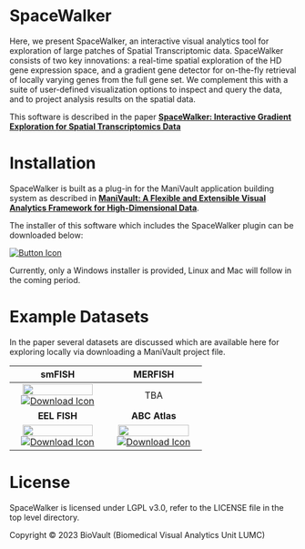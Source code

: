 # SpaceWalker

Here, we present SpaceWalker, an interactive visual analytics tool for exploration of large patches of Spatial Transcriptomic data. SpaceWalker consists of two key innovations: a real-time spatial exploration of the HD gene expression space, and a gradient gene detector for on-the-fly retrieval of locally varying genes from the full gene set. We complement this with a suite of user-defined visualization options to inspect and query the data, and to project analysis results on the spatial data.

This software is described in the paper [**SpaceWalker: Interactive Gradient Exploration for Spatial Transcriptomics Data**](https://www.biorxiv.org/content/10.1101/2023.03.20.532934v1)

# Installation
SpaceWalker is built as a plug-in for the ManiVault application building system as described in [**ManiVault: A Flexible and Extensible Visual Analytics Framework for High-Dimensional Data**](https://arxiv.org/abs/2308.01751).

The installer of this software which includes the SpaceWalker plugin can be downloaded below:

[![Button Icon]][Link]

Currently, only a Windows installer is provided, Linux and Mac will follow in the coming period.

# Example Datasets
In the paper several datasets are discussed which are available here for exploring locally via downloading a ManiVault project file.

smFISH           |  MERFISH
:-------------------------:|:-------------------------:
<img src="https://github.com/ManiVaultStudio/SpaceWalker/assets/2978176/08e17665-0b0c-48aa-8e76-9a39b8093f69" width="90%" /> [![Download Icon]][SMLink] |  TBA
**EEL FISH** | **ABC Atlas**
<img src="https://github.com/ManiVaultStudio/SpaceWalker/assets/2978176/cc487851-6af5-41b5-98a8-c85a1d21d8e0" width="90%" /> [![Download Icon]][EELLink] | <img src="https://github.com/ManiVaultStudio/SpaceWalker/assets/2978176/e473439c-471d-4c9d-a4a6-b887f3e81838" width="90%" /> [![Download Icon]][ABCLink]

<!---------------------------------------------------------------------------->
[Link]: https://github.com/ManiVaultStudio/Installer/releases 'Download the Installer'
[SMLink]: https://www.biorxiv.org/content/10.1101/2023.03.20.532934v1 'smFISH'
[EELLink]: https://www.biorxiv.org/content/10.1101/2023.03.20.532934v1 'EEL FISH'
[ABCLink]: https://www.biorxiv.org/content/10.1101/2023.03.20.532934v1 'EEL FISH'
<!---------------------------------------------------------------------------->
[Button Example]: https://img.shields.io/badge/Title-37a779?style=for-the-badge
[Button Icon]: https://img.shields.io/badge/Installation-EF2D5E?style=for-the-badge&logoColor=white&logo=DocuSign
[Download Icon]: https://img.shields.io/badge/Download-EF2D5E?style=for-the-badge&logoColor=white&logo=DocuSign
[#]: #

# License
SpaceWalker is licensed under LGPL v3.0, refer to the LICENSE file in the top level directory.

Copyright © 2023 BioVault (Biomedical Visual Analytics Unit LUMC)
